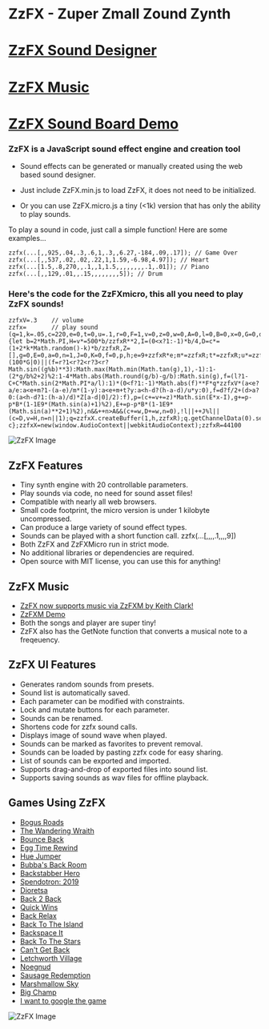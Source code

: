 # ZzFX - Zuper Zmall Zound Zynth

# [ZzFX Sound Designer](https://killedbyapixel.github.io/ZzFX)
# [ZzFX Music](https://keithclark.github.io/ZzFXM/)
# [ZzFX Sound Board Demo](https://codepen.io/KilledByAPixel/full/BaowKzv)

### ZzFX is a JavaScript sound effect engine and creation tool

- Sound effects can be generated or manually created using the web based sound designer.

- Just include ZzFX.min.js to load ZzFX, it does not need to be initialized.

- Or you can use ZzFX.micro.js a tiny (<1k) version that has only the ability to play sounds.

To play a sound in code, just call a simple function! Here are some examples...

```
zzfx(...[,,925,.04,.3,.6,1,.3,,6.27,-184,.09,.17]); // Game Over
zzfx(...[,,537,.02,.02,.22,1,1.59,-6.98,4.97]); // Heart
zzfx(...[1.5,.8,270,,.1,,1,1.5,,,,,,,,.1,.01]); // Piano
zzfx(...[,,129,.01,,.15,,,,,,,,5]); // Drum
```

### Here's the code for the ZzFXmicro, this all you need to play ZzFX sounds!

```
zzfxV=.3    // volume
zzfx=       // play sound
(q=1,k=.05,c=220,e=0,t=0,u=.1,r=0,F=1,v=0,z=0,w=0,A=0,l=0,B=0,x=0,G=0,d=0,y=1,m=0,C=0)=>{let b=2*Math.PI,H=v*=500*b/zzfxR**2,I=(0<x?1:-1)*b/4,D=c*=(1+2*k*Math.random()-k)*b/zzfxR,Z=[],g=0,E=0,a=0,n=1,J=0,K=0,f=0,p,h;e=9+zzfxR*e;m*=zzfxR;t*=zzfxR;u*=zzfxR;d*=zzfxR;z*=500*b/zzfxR**3;x*=b/zzfxR;w*=b/zzfxR;A*=zzfxR;l=zzfxR*l|0;for(h=e+m+t+u+d|0;a<h;Z[a++]=f)++K%(100*G|0)||(f=r?1<r?2<r?3<r?Math.sin((g%b)**3):Math.max(Math.min(Math.tan(g),1),-1):1-(2*g/b%2+2)%2:1-4*Math.abs(Math.round(g/b)-g/b):Math.sin(g),f=(l?1-C+C*Math.sin(2*Math.PI*a/l):1)*(0<f?1:-1)*Math.abs(f)**F*q*zzfxV*(a<e?a/e:a<e+m?1-(a-e)/m*(1-y):a<e+m+t?y:a<h-d?(h-a-d)/u*y:0),f=d?f/2+(d>a?0:(a<h-d?1:(h-a)/d)*Z[a-d|0]/2):f),p=(c+=v+=z)*Math.sin(E*x-I),g+=p-p*B*(1-1E9*(Math.sin(a)+1)%2),E+=p-p*B*(1-1E9*(Math.sin(a)**2+1)%2),n&&++n>A&&(c+=w,D+=w,n=0),!l||++J%l||(c=D,v=H,n=n||1);q=zzfxX.createBuffer(1,h,zzfxR);q.getChannelData(0).set(Z);c=zzfxX.createBufferSource();c.buffer=q;c.connect(zzfxX.destination);c.start();return c};zzfxX=new(window.AudioContext||webkitAudioContext);zzfxR=44100
```

![ZzFX Image](/screenshot.jpg)

## ZzFX Features

- Tiny synth engine with 20 controllable parameters.
- Play sounds via code, no need for sound asset files!
- Compatible with nearly all web browsers.
- Small code footprint, the micro version is under 1 kilobyte uncompressed.
- Can produce a large variety of sound effect types.
- Sounds can be played with a short function call. zzfx(...[,,,,.1,,,,9])
- Both ZzFX and ZzFXMicro run in strict mode.
- No additional libraries or dependencies are required.
- Open source with MIT license, you can use this for anything!

## ZzFX Music

- [ZzFX now supports music via ZzFXM by Keith Clark!](https://github.com/keithclark/ZzFXM/)
- [ZzFXM Demo](https://keithclark.github.io/ZzFXM/)
- Both the songs and player are super tiny! 
- ZzFX also has the GetNote function that converts a musical note to a freqeuency.

## ZzFX UI Features

- Generates random sounds from presets.
- Sound list is automatically saved.
- Each parameter can be modified with constraints.
- Lock and mutate buttons for each parameter.
- Sounds can be renamed.
- Shortens code for zzfx sound calls.
- Displays image of sound wave when played.
- Sounds can be marked as favorites to prevent removal.
- Sounds can be loaded by pasting zzfx code for easy sharing.
- List of sounds can be exported and imported.
- Supports drag-and-drop of exported files into sound list.
- Supports saving sounds as wav files for offline playback.

## Games Using ZzFX

- [Bogus Roads](https://www.newgrounds.com/portal/view/747570)
- [The Wandering Wraith](https://js13kgames.com/entries/the-wandering-wraith)
- [Bounce Back](https://js13kgames.com/entries/bounce-back)
- [Egg Time Rewind](https://killedbyapixel.itch.io/egg-time)
- [Hue Jumper](https://killedbyapixel.itch.io/hue-jumper)
- [Bubba's Back Room](https://js13kgames.com/entries/bubbas-back-room)
- [Backstabber Hero](https://js13kgames.com/entries/backstabber-hero)
- [Spendotron: 2019](https://killedbyapixel.itch.io/currency-wars)
- [Dioretsa](https://js13kgames.com/entries/20461-dioretsa)
- [Back 2 Back](https://js13kgames.com/entries/back-2-back)
- [Quick Wins](https://js13kgames.com/entries/quick-wins)
- [Back Relax](http://js13kgames.com/entries/back-relax)
- [Back To The Island](https://js13kgames.com/entries/back-to-the-island)
- [Backspace It](http://js13kgames.com/entries/backspace-it)
- [Back To The Stars](https://js13kgames.com/entries/back-to-the-stars)
- [Can't Get Back](https://js13kgames.com/entries/cant-get-back)
- [Letchworth Village](https://js13kgames.com/entries/letchworth-village)
- [Noegnud](https://js13kgames.com/entries/noegnud)
- [Sausage Redemption](https://gogoprog.itch.io/sausage-redemption)
- [Marshmallow Sky](https://github.com/baturinsky/marshmallow-sky) 
- [Big Champ](https://js13kgames.com/entries/big-champ)
- [I want to google the game](https://js13kgames.com/entries/i-want-to-google-the-game)

![ZzFX Image](/favicon.png) 
